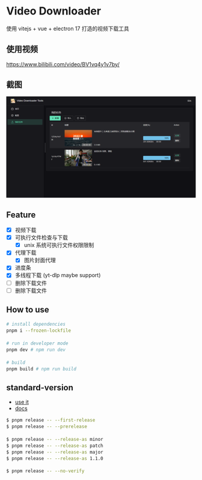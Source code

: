 # Video Downloader

使用 vitejs + vue + electron 17 打造的视频下载工具

## 使用视频

https://www.bilibili.com/video/BV1vq4y1v7by/

## 截图

![](./docs/task.png)

## Feature

- [x] 视频下载
- [x] 可执行文件检查与下载
  - [x] unix 系统可执行文件权限限制
- [x] 代理下载
  - [x] 图片封面代理
- [x] 进度条
- [x] 多线程下载 (yt-dlp maybe support)
- [ ] 删除下载文件
- [ ] 删除下载文件

## How to use

```bash
# install dependencies
pnpm i --frozen-lockfile

# run in developer mode
pnpm dev # npm run dev

# build
pnpm build # npm run build
```

## standard-version

- [use it](https://github.com/conventional-changelog/standard-version#first-release)
- [docs](https://www.conventionalcommits.org/zh-hans/v1.0.0/)

```bash
$ pnpm release -- --first-release
$ pnpm release -- --prerelease

$ pnpm release -- --release-as minor
$ pnpm release -- --release-as patch
$ pnpm release -- --release-as major
$ pnpm release -- --release-as 1.1.0

$ pnpm release -- --no-verify
```
